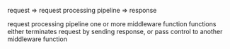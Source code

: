 request => request processing pipeline => response

request processing pipeline
    one or more middleware function
    functions either terminates request by sending response,
    or pass control to another middleware function